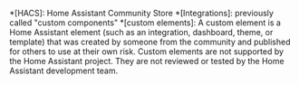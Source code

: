 *[HACS]: Home Assistant Community Store
*[Integrations]: previously called "custom components"
*[custom elements]: A custom element is a Home Assistant element (such as an integration, dashboard, theme, or template) that was created by someone from the community and published for others to use at their own risk. Custom elements are not supported by the Home Assistant project. They are not reviewed or tested by the Home Assistant development team.
